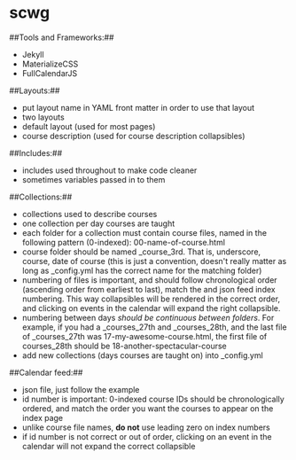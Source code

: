 # scwg

##Tools and Frameworks:##
- Jekyll
- MaterializeCSS
- FullCalendarJS

##Layouts:##
- put layout name in YAML front matter in order to use that layout
- two layouts
- default layout (used for most pages)
- course description (used for course description collapsibles)

##Includes:##
- includes used throughout to make code cleaner
- sometimes variables passed in to them

##Collections:##
- collections used to describe courses
- one collection per day courses are taught
- each folder for a collection must contain course files, named in the following pattern (0-indexed): 00-name-of-course.html
- course folder should be named \_course_3rd. That is, underscore, course, date of course (this is just a convention, doesn't really matter as long as \_config.yml has the correct name for the matching folder)
- numbering of files is important, and should follow chronological order (ascending order from earliest to last), match the and json feed index numbering. This way collapsibles will be rendered in the correct order, and clicking on events in the calendar will expand the right collapsible.
- numbering between days _should be continuous between folders_. For example, if you had a \_courses_27th and \_courses_28th, and the last file of \_courses_27th was 17-my-awesome-course.html, the first file of courses_28th should be 18-another-spectacular-course
- add new collections (days courses are taught on) into \_config.yml

##Calendar feed:##
- json file, just follow the example
- id number is important: 0-indexed course IDs should be chronologically ordered, and match the order you want the courses to appear on the index page
- unlike course file names, __do not__ use leading zero on index numbers
- if id number is not correct or out of order, clicking on an event in the calendar will not expand the correct collapsible
